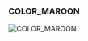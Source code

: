 ### COLOR_MAROON


![COLOR_MAROON](https://user-images.githubusercontent.com/116869307/214146233-530fbec7-2ddc-4181-ac02-df8675283e2b.png)


















